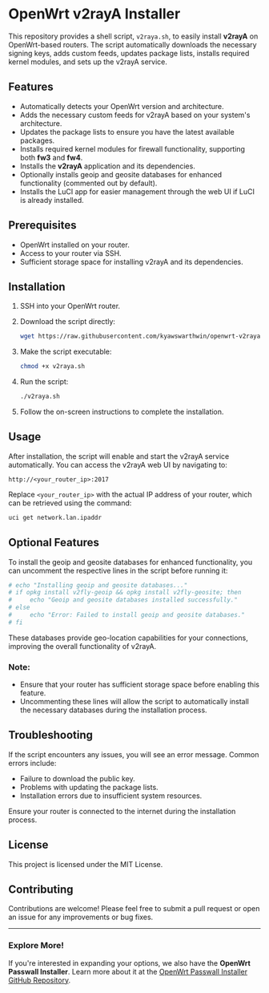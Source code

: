 # OpenWrt v2rayA Installer

This repository provides a shell script, `v2raya.sh`, to easily install **v2rayA** on OpenWrt-based routers. The script automatically downloads the necessary signing keys, adds custom feeds, updates package lists, installs required kernel modules, and sets up the v2rayA service.

## Features

- Automatically detects your OpenWrt version and architecture.
- Adds the necessary custom feeds for v2rayA based on your system's architecture.
- Updates the package lists to ensure you have the latest available packages.
- Installs required kernel modules for firewall functionality, supporting both **fw3** and **fw4**.
- Installs the **v2rayA** application and its dependencies.
- Optionally installs geoip and geosite databases for enhanced functionality (commented out by default).
- Installs the LuCI app for easier management through the web UI if LuCI is already installed.

## Prerequisites

- OpenWrt installed on your router.
- Access to your router via SSH.
- Sufficient storage space for installing v2rayA and its dependencies.

## Installation

1. SSH into your OpenWrt router.

2. Download the script directly:

   ```sh
   wget https://raw.githubusercontent.com/kyawswarthwin/openwrt-v2raya-installer/main/v2raya.sh
   ```

3. Make the script executable:

   ```sh
   chmod +x v2raya.sh
   ```

4. Run the script:

   ```sh
   ./v2raya.sh
   ```

5. Follow the on-screen instructions to complete the installation.

## Usage

After installation, the script will enable and start the v2rayA service automatically. You can access the v2rayA web UI by navigating to:

```
http://<your_router_ip>:2017
```

Replace `<your_router_ip>` with the actual IP address of your router, which can be retrieved using the command:

```sh
uci get network.lan.ipaddr
```

## Optional Features

To install the geoip and geosite databases for enhanced functionality, you can uncomment the respective lines in the script before running it:

```sh
# echo "Installing geoip and geosite databases..."
# if opkg install v2fly-geoip && opkg install v2fly-geosite; then
#     echo "Geoip and geosite databases installed successfully."
# else
#     echo "Error: Failed to install geoip and geosite databases."
# fi
```

These databases provide geo-location capabilities for your connections, improving the overall functionality of v2rayA.

### Note:

- Ensure that your router has sufficient storage space before enabling this feature.
- Uncommenting these lines will allow the script to automatically install the necessary databases during the installation process.

## Troubleshooting

If the script encounters any issues, you will see an error message. Common errors include:

- Failure to download the public key.
- Problems with updating the package lists.
- Installation errors due to insufficient system resources.

Ensure your router is connected to the internet during the installation process.

## License

This project is licensed under the MIT License.

## Contributing

Contributions are welcome! Please feel free to submit a pull request or open an issue for any improvements or bug fixes.

---

### Explore More!

If you're interested in expanding your options, we also have the **OpenWrt Passwall Installer**. Learn more about it at the [OpenWrt Passwall Installer GitHub Repository](https://github.com/kyawswarthwin/openwrt-passwall-installer).
